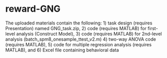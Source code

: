 # reward-GNG
The uploaded materials contain the following: 1) task design (requires Presentation) named GNG_task.zip, 
2) code (requires MATLAB) for first-level analysis (Construct Model), 
3) code (requires MATLAB) for 2nd-level analysis (batch_spm8_onesample_ttest_v2.m)
4) two-way ANOVA code (requires MATLAB),
5) code for multiple regression analysis (requires MATLAB), and
6) Excel file containing behavioral data
